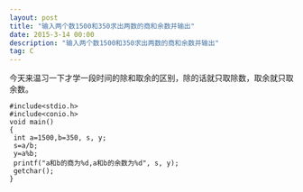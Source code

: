 ```yaml
---
layout: post
title: "输入两个数1500和350求出两数的商和余数并输出"
date: 2015-3-14 00:00
description: "输入两个数1500和350求出两数的商和余数并输出"
tag: C
---
```



今天来温习一下才学一段时间的除和取余的区别，除的话就只取除数，取余就只取余数。


```
#include<stdio.h>
#include<conio.h>
void main()
{
 int a=1500,b=350, s, y;
 s=a/b;
 y=a%b;
 printf("a和b的商为%d,a和b的余数为%d", s, y);
 getchar();
}
```
